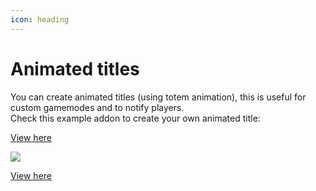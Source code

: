 ```yaml
---
icon: heading
---
```


# Animated titles

You can create animated titles (using totem animation), this is useful for custom gamemodes and to notify players.\
Check this example addon to create your own animated title:


[View here](https://www.spigotmc.org/resources/animatedtitles-some-example-animations-itemsadder-addon.84865/)


![](<../../.gitbook/assets/image (168).png>)


[View here](https://www.youtube.com/watch?v=RlgfggheNAE)

